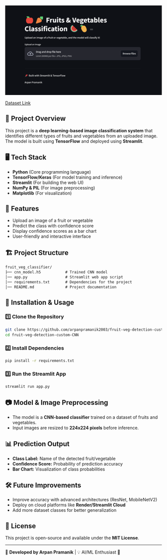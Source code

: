 ![Fruits & Vegetables Classification 🍎🥕🍉🥭](image.png)

[Dataset Link](https://www.kaggle.com/datasets/kritikseth/fruit-and-vegetable-image-recognition)

## 📌 Project Overview
This project is a **deep learning-based image classification system** that identifies different types of fruits and vegetables from an uploaded image. The model is built using **TensorFlow** and deployed using **Streamlit**.

## 🖥️ Tech Stack
- **Python** (Core programming language)
- **TensorFlow/Keras** (For model training and inference)
- **Streamlit** (For building the web UI)
- **NumPy & PIL** (For image preprocessing)
- **Matplotlib** (For visualization)

## 🎯 Features
- Upload an image of a fruit or vegetable
- Predict the class with confidence score
- Display confidence scores as a bar chart
- User-friendly and interactive interface

## 🏗️ Project Structure
```
fruit_veg_classifier/
├── cnn_model.h5           # Trained CNN model
│── app.py                 # Streamlit web app script
│── requirements.txt       # Dependencies for the project
│── README.md              # Project documentation
```

## 🚀 Installation & Usage
### 1️⃣ Clone the Repository
```sh
git clone https://github.com/arpanpramanik2003/fruit-veg-detection-custom-CNN.git
cd fruit-veg-detection-custom-CNN
```

### 2️⃣ Install Dependencies
```sh
pip install -r requirements.txt
```

### 3️⃣ Run the Streamlit App
```sh
streamlit run app.py
```

## 📷 Model & Image Preprocessing
- The model is a **CNN-based classifier** trained on a dataset of fruits and vegetables.
- Input images are resized to **224x224 pixels** before inference.

## 📊 Prediction Output
- **Class Label:** Name of the detected fruit/vegetable
- **Confidence Score:** Probability of prediction accuracy
- **Bar Chart:** Visualization of class probabilities

## 🛠️ Future Improvements
- Improve accuracy with advanced architectures (ResNet, MobileNetV2)
- Deploy on cloud platforms like **Render/Streamlit Cloud**
- Add more dataset classes for better generalization

## 📜 License
This project is open-source and available under the **MIT License**.

---
📌 **Developed by Arpan Pramanik** | 💡 AI/ML Enthusiast 🚀

